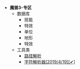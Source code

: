 * **魔兽3-专区**
  * 数据库
    * 技能
    * 特效
    * 单位
    * 地形
    * 特效
  <!-- * 攻略 -->
    <!-- * [地球生存日](/log/game/war3/地球生存者.md) -->
  * 工具类
    * [路径解析](/log/game/war3/war3路径解析.md)
    * [字符解析器[2019/4/19][✔]](https://sdator.github.io/tools/war3)